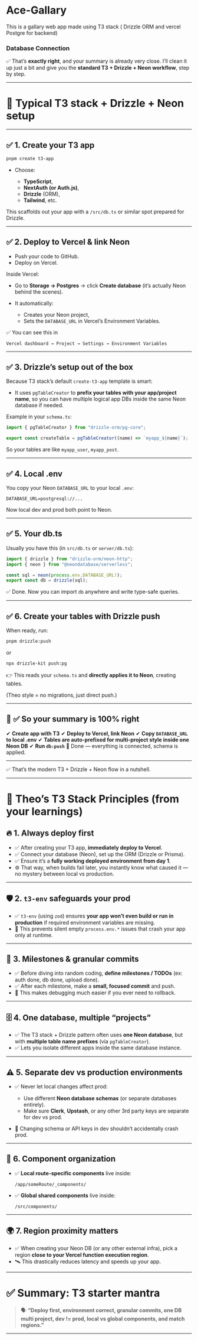 # Ace-Gallary

This is a gallary web app made using T3 stack ( Drizzle ORM and vercel Postgre for backend)

### Database Connection

✅ That’s **exactly right**, and your summary is already very close.
I’ll clean it up just a bit and give you the **standard T3 + Drizzle + Neon workflow**, step by step.

---

# 🚀 Typical T3 stack + Drizzle + Neon setup

---

## ✅ 1. **Create your T3 app**

```bash
pnpm create t3-app
```

- Choose:

  - **TypeScript**,
  - **NextAuth (or Auth.js)**,
  - **Drizzle** (ORM),
  - **Tailwind**, etc.

This scaffolds out your app with a `/src/db.ts` or similar spot prepared for Drizzle.

---

## ✅ 2. **Deploy to Vercel & link Neon**

- Push your code to GitHub.
- Deploy on Vercel.

Inside Vercel:

- Go to **Storage → Postgres** → click **Create database** (it’s actually Neon behind the scenes).
- It automatically:

  - Creates your Neon project,
  - Sets the `DATABASE_URL` in Vercel’s Environment Variables.

✅ You can see this in

```
Vercel dashboard → Project → Settings → Environment Variables
```

---

## ✅ 3. **Drizzle’s setup out of the box**

Because T3 stack’s default `create-t3-app` template is smart:

- It uses `pgTableCreator` to **prefix your tables with your app/project name**, so you can have multiple logical app DBs inside the same Neon database if needed.

Example in your `schema.ts`:

```ts
import { pgTableCreator } from "drizzle-orm/pg-core";

export const createTable = pgTableCreator((name) => `myapp_${name}`);
```

So your tables are like `myapp_user`, `myapp_post`.

---

## ✅ 4. **Local .env**

You copy your Neon `DATABASE_URL` to your local `.env`:

```env
DATABASE_URL=postgresql://...
```

Now local dev and prod both point to Neon.

---

## ✅ 5. **Your db.ts**

Usually you have this (in `src/db.ts` or `server/db.ts`):

```ts
import { drizzle } from "drizzle-orm/neon-http";
import { neon } from "@neondatabase/serverless";

const sql = neon(process.env.DATABASE_URL!);
export const db = drizzle(sql);
```

✅ Done. Now you can import `db` anywhere and write type-safe queries.

---

## ✅ 6. **Create your tables with Drizzle push**

When ready, run:

```bash
pnpm drizzle:push
```

or

```bash
npx drizzle-kit push:pg
```

👉 This reads your `schema.ts` and **directly applies it to Neon**, creating tables.

(Theo style = no migrations, just direct push.)

---

## 🚀 ✅ So your summary is 100% right

✔ **Create app with T3**
✔ **Deploy to Vercel, link Neon**
✔ **Copy `DATABASE_URL` to local .env**
✔ **Tables are auto-prefixed for multi-project style inside one Neon DB**
✔ **Run `db:push`**
🎉 Done — everything is connected, schema is applied.

---

✅ That’s the modern T3 + Drizzle + Neon flow in a nutshell.

---

# 🚀 Theo’s T3 Stack Principles (from your learnings)

## 🔥 1. Always deploy first

- ✅ After creating your T3 app, **immediately deploy to Vercel**.
- ✅ Connect your database (Neon), set up the ORM (Drizzle or Prisma).
- ✅ Ensure it’s a **fully working deployed environment from day 1**.
- ⚙ That way, when builds fail later, you instantly know what caused it — no mystery between local vs production.

---

## 🛡 2. `t3-env` safeguards your prod

- ✅ `t3-env` (using `zod`) ensures **your app won’t even build or run in production** if required environment variables are missing.
- 🚫 This prevents silent empty `process.env.*` issues that crash your app only at runtime.

---

## 📝 3. Milestones & granular commits

- ✅ Before diving into random coding, **define milestones / TODOs** (ex: auth done, db done, upload done).
- ✅ After each milestone, make a **small, focused commit** and push.
- 🐛 This makes debugging much easier if you ever need to rollback.

---

## 🗄 4. One database, multiple “projects”

- ✅ The T3 stack + Drizzle pattern often uses **one Neon database**, but with **multiple table name prefixes** (via `pgTableCreator`).
- ✅ Lets you isolate different apps inside the same database instance.

---

## ⚠ 5. Separate dev vs production environments

- ✅ Never let local changes affect prod:

  - Use different **Neon database schemas** (or separate databases entirely).
  - Make sure **Clerk**, **Upstash**, or any other 3rd party keys are separate for dev vs prod.

- 🛑 Changing schema or API keys in dev shouldn’t accidentally crash prod.

---

## 🧩 6. Component organization

- ✅ **Local route-specific components** live inside:

  ```
  /app/someRoute/_components/
  ```

- ✅ **Global shared components** live inside:

  ```
  /src/components/
  ```

---

## 🌍 7. Region proximity matters

- ✅ When creating your Neon DB (or any other external infra), pick a region **close to your Vercel function execution region**.
- 🛰 This drastically reduces latency and speeds up your app.

---

# ✅ Summary: T3 starter mantra

> 🗣 **“Deploy first, environment correct, granular commits, one DB multi project, dev != prod, local vs global components, and match regions.”**

---
